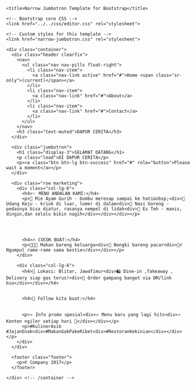 <!DOCTYPE html>
<head>
    <meta charset="utf-8">
    <meta name="viewport" content="width=device-width, initial-scale=1, shrink-to-fit=no">
    <meta name="description" content="">
    <meta name="author" content="">
    <link rel="icon" href="../../../../favicon.ico">

    <title>Narrow Jumbotron Template for Bootstrap</title>

    <!-- Bootstrap core CSS -->
    <link href="../../css/editor.css" rel="stylesheet">

    <!-- Custom styles for this template -->
    <link href="narrow-jumbotron.css" rel="stylesheet">
  </head>

  <body>

    <div class="container">
      <div class="header clearfix">
        <nav>
          <ul class="nav nav-pills float-right">
            <li class="nav-item">
              <a class="nav-link active" href="#">Home <span class="sr-only">(current)</span></a>
            </li>
            <li class="nav-item">
              <a class="nav-link" href="#">About</a>
            </li>
            <li class="nav-item">
              <a class="nav-link" href="#">Contact</a>
            </li>
          </ul>
        </nav>
        <h3 class="text-muted">DAPUR CERITA</h3>
      </div>

      <div class="jumbotron">
        <h1 class="display-3">SELAMAT DATANG</h1>
        <p class="lead">DI DAPUR CERITA</p>
        <p><a class="btn btn-lg btn-success" href="#" role="button">Please wait a moment</a></p>
      </div>

      <div class="row marketing">
        <div class="col-lg-6">
          <h4>✨ MENU ANDALAN KAMI:</h4>
          <p>🍜 Mie Ayam Gurih - bumbu meresap sampai ke hati&nbsp;<div>🧀 Udang Keju - kriuk di luar, lumer di dalam<div>🥘 Nasi Goreng - pedasnya bisa diatur, rasanya nempel di lidah<div>🍹 Es Teh - manis, dingin,dan selalu bikin nagih</div></div></div></p>

          
          

          <h4>🔥 COCOK BUAT:</h4>
          <p>👨‍👩‍👧 Makan bareng keluarga<div>👫 Nongki bareng pacar<div>👯‍♂️ Ngumpul rame-rame sama bestie</div></div></p>
        </div>

        <div class="col-lg-6">
          <h4>📍 Lokasi: Blitar, JawaTimur<div>🛍 Dine-in ,Takeaway , Delivery siap gas terus!<div>📲 Order gampang banget via DM/link bio</div></div></h4>
          

          <h4>🎁 Follow kita buat:</h4>
          

          <p>⭐ Info promo spesial<div>⭐ Menu baru yang lagi hits<div>⭐ Konten ngiler setiap hari 🤤</div></div></p>
          <p>#KulinerAsik #JajanEnak<div>#MakanGakPakeRibet<div>#RestoranKekinian</div></div></p>
        </div>
      </div>

      <footer class="footer">
        <p>© Company 2017</p>
      </footer>

    </div> <!-- /container -->
  

</body>
</html>
